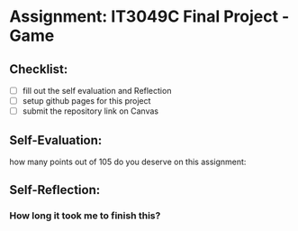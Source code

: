 # Assignment: IT3049C Final Project - Game

## Checklist:

- [ ] fill out the self evaluation and Reflection
- [ ] setup github pages for this project
- [ ] submit the repository link on Canvas

## Self-Evaluation:

how many points out of 105 do you deserve on this assignment:

## Self-Reflection:

### How long it took me to finish this?
